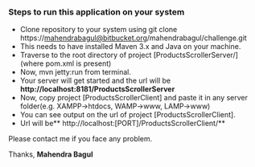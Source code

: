 ### Steps to run this application on your system ###

* Clone repository to your system using git clone https://mahendrabagul@bitbucket.org/mahendrabagul/challenge.git
* This needs to have installed Maven 3.x and Java on your machine.
* Traverse to the root directory of project [ProductsScrollerServer/] (where pom.xml is present)
* Now, mvn jetty:run from terminal.
* Your server will get started and the url will be **http://localhost:8181/ProductsScrollerServer**
* Now, copy project [ProductsScrollerClient] and paste it in any server folder(e.g. XAMPP->htdocs, WAMP->www, LAMP->www)
* You can see output on the url of project [ProductsScrollerClient].
* Url will be** http://localhost:[PORT]/ProductsScrollerClient/**

Please contact me if you face any problem. 

Thanks, 
**Mahendra Bagul**